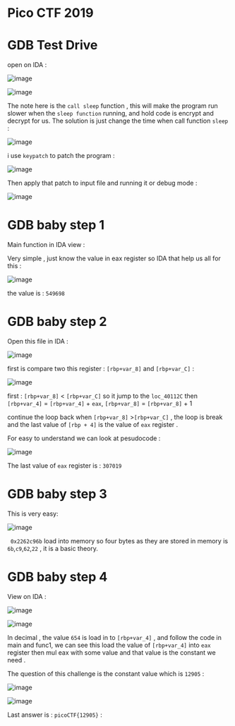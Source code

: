 # Pico CTF 2019

# GDB Test Drive

open on IDA :

![image](https://github.com/Kayiyan/My-hacking-notes/assets/126185640/b55b1ff6-8890-4ff2-ba64-15597b03e241)

![image](https://github.com/Kayiyan/My-hacking-notes/assets/126185640/426c4ee5-3b1e-4698-9751-9a8bd53d194a)

The note here is the `call sleep` function , this will make the program run slower when the `sleep function` running, and hold code is encrypt and decrypt for us.
The solution is just change the time when call function `sleep` :

![image](https://github.com/Kayiyan/My-hacking-notes/assets/126185640/e4c195ef-a52d-4da8-8215-866c4e2e29aa)

i use `keypatch` to patch the program :

![image](https://github.com/Kayiyan/My-hacking-notes/assets/126185640/050ea113-897f-466e-9109-26e5abadc20f)

Then apply that patch to input file and running it or debug mode : 

![image](https://github.com/Kayiyan/My-hacking-notes/assets/126185640/a3015b65-2867-4ca7-b59f-95f1281cf296)

# GDB baby step 1

Main function in IDA view :

Very simple , just know the value in eax register so IDA that help us all for this : 

![image](https://github.com/Kayiyan/My-hacking-notes/assets/126185640/b10cd524-f1b3-4d58-aff6-fa2e0eaf9248)

the value is : `549698`

# GDB baby step 2

Open this file in IDA : 

![image](https://github.com/Kayiyan/My-hacking-notes/assets/126185640/a2557509-be1b-45d8-b79d-5cd3cdc6127b)

first is compare two this register : `[rbp+var_8]` and `[rbp+var_C]` :

![image](https://github.com/Kayiyan/My-hacking-notes/assets/126185640/7686db84-73bb-44fe-9991-49880bf6d074)

first :  `[rbp+var_8]` < `[rbp+var_C]` so it jump to the `loc_40112C` then `[rbp+var_4]` = `[rbp+var_4]` + `eax`, `[rbp+var_8]` = `[rbp+var_8]` + 1 

continue the loop back when `[rbp+var_8]` >`[rbp+var_C]` , the loop is break and the last value of `[rbp + 4]` is the value of `eax` register .

For easy to understand we can look at pesudocode : 

![image](https://github.com/Kayiyan/My-hacking-notes/assets/126185640/ab8e0183-8236-4e3b-9488-217f694cc908)

The last value of `eax` register is : `307019` 

# GDB baby step 3

This is very easy:

![image](https://github.com/Kayiyan/My-hacking-notes/assets/126185640/ec75d567-815b-4e30-85a7-2c03f54c09d8)

` 0x2262c96b` load into memory so four bytes as they are stored in memory is `6b`,`c9`,`62`,`22` , it is a basic theory.

# GDB baby step 4

View on IDA :

![image](https://github.com/Kayiyan/My-hacking-notes/assets/126185640/617ff79f-6b22-4afa-8ac2-e53d119ed39a)

![image](https://github.com/Kayiyan/My-hacking-notes/assets/126185640/6ee0aecc-4008-4ebc-8814-39631d2656c2)

In decimal , the value `654` is load in to `[rbp+var_4]` , and follow the code in main and func1, we can see this load the value of `[rbp+var_4]` into `eax` register then mul eax with some value and that value is the constant we need .

The question of this challenge is the constant value which is `12905` :

![image](https://github.com/Kayiyan/My-hacking-notes/assets/126185640/b9d13f28-4b21-47a2-a7dd-d8b3217e1d8f)

![image](https://github.com/Kayiyan/My-hacking-notes/assets/126185640/802096ea-c3a2-4bf2-9102-c84c33a1ec0f)

Last answer is : `picoCTF{12905}` :




